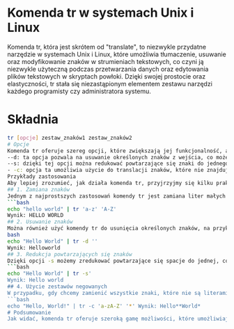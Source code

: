 

# Komenda tr w systemach Unix i Linux
Komenda tr, która jest skrótem od "translate", to niezwykle przydatne narzędzie w systemach Unix i Linux, które umożliwia tłumaczenie, usuwanie oraz modyfikowanie znaków w strumieniach tekstowych, co czyni ją niezwykle użyteczną podczas przetwarzania danych oraz edytowania plików tekstowych w skryptach powłoki. Dzięki swojej prostocie oraz elastyczności, tr stała się niezastąpionym elementem zestawu narzędzi każdego programisty czy administratora systemu.
# Składnia
```bash
tr [opcje] zestaw_znaków1 zestaw_znaków2
# Opcje
Komenda tr oferuje szereg opcji, które zwiększają jej funkcjonalność, a wśród nich warto wyróżnić:
--d: ta opcja pozwala na usuwanie określonych znaków z wejścia, co może być niezwykle przydatne w przypadku, gdy chcemy oczyścić tekst z niepożądanych elementów.
--s: dzięki tej opcji można redukować powtarzające się znaki do jednego, co jest użyteczne w sytuacjach, kiedy mamy do czynienia z wieloma zbędnymi powtórzeniami, jak na przykład w przypadku białych znaków.
- -c: opcja ta umożliwia użycie do translacji znaków, które nie znajdują się w zestawie, co otwiera dodatkowe możliwości manipulacji danymi.
Przykłady zastosowania
Aby lepiej zrozumieć, jak działa komenda tr, przyjrzyjmy się kilku praktycznym przykładom jej zastosowania, które ilustrują różne scenariusze:
## 1. Zamiana znaków
Jednym z najprostszych zastosowań komendy tr jest zamiana liter małych na wielkie, co można osiągnąć w następujący sposób:
```bash
echo "hello world" | tr 'a-z' 'A-Z'
Wynik: HELLO WORLD
## 2. Usuwanie znaków
Można również użyć komendy tr do usunięcia określonych znaków, na przykład spacji, co można zrobić w ten sposób:
bash
echo "Hello World" | tr -d ''
Wynik: Helloworld
## 3. Redukcja powtarzających się znaków
Dzięki opcji -s możemy zredukować powtarzające się spacje do jednej, co czyni tekst bardziej czytelnym:
```bash
echo "Hello World" | tr -s'
Wynik: Hello world
## 4. Użycie zestawów negowanych
W przypadku, gdy chcemy zamienić wszystkie znaki, które nie są literami, na znak *, możemy zastosować opcję -c, co zrealizujemy w ten sposób:
```bash
echo "Hello, World!" | tr -c 'a-zA-Z' '*' Wynik: Hello**World*
# Podsumowanie
Jak widać, komenda tr oferuje szeroką gamę możliwości, które umożliwiają efektywne przetwarzanie i manipulację tekstem, a dzięki jej prostocie oraz wszechstronności można ją z łatwością włączyć do różnorodnych skryptów i procesów automatyzacji, co sprawia, że staje się nieocenionym narzędziem w codziennej pracy z danymi w systemach Unix i Linux. Warto zatem zaznajomić się z jej możliwościami, aby w pełni wykorzystać potencjał, jaki niesie ze sobą to potężne narzędzie.